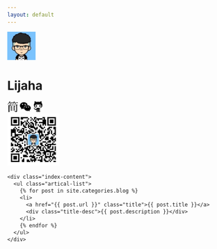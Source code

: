 ```yaml
---
layout: default
---
```


<body>
  <div class="index-wrapper">
    <div class="aside">
      <div class="info-card">
        <img class="logo" src="logo.jpg" alt="logo" width="65px" height="65px"/>
        <h1>Lijaha</h1>
        <a href="http://www.jianshu.com/u/bb3bbe79b2a1" target="_blank"><img src="./images/index/jianshu.png" alt="jianshu" width="25"/></a>
        <a href="javascript:void(0)" onclick="show()"><img src="./images/index/wechat.png" alt="wechat" width="25" onclick="show()"/></a>
        <a href="https://github.com/lijaha" target="_blank"><img src="./images/index/github.png" alt="github.png" width="25"/></a>
        <div id="wechat">
          <img src="images/index/lijahaTalk.jpg" width="120"/>
        </div>
      </div>
      <div id="particles-js"></div>
    </div>

    <div class="index-content">
      <ul class="artical-list">
        {% for post in site.categories.blog %}
        <li>
          <a href="{{ post.url }}" class="title">{{ post.title }}</a>
          <div class="title-desc">{{ post.description }}</div>
        </li>
        {% endfor %}
      </ul>
    </div>
  </div>
</body>
